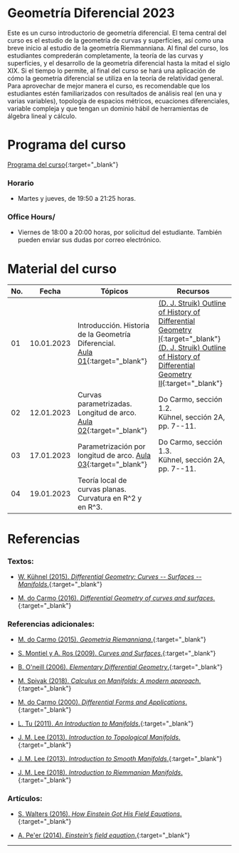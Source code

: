 # Geometría Diferencial 2023

Este es un curso introductorio de geometría diferencial. El tema central del curso es el estudio de la geometría de curvas y superfícies, así como una breve inicio al estudio de la geometría Riemmanniana. Al final del curso, los estudiantes comprederán completamente, la teoría de las curvas y superfícies, y el desarrollo de la geometría diferencial hasta la mitad el siglo XIX. Si el tiempo lo permite, al final del curso se hará una aplicación de cómo la geometría diferencial se utiliza en la teoría de relatividad general. Para aprovechar de mejor manera el curso, es recomendable que los estudiantes estén familiarizados con resultados de análisis real (en una y varias variables), topología de espacios métricos, ecuaciones diferenciales, variable compleja y que tengan un dominio hábil de herramientas de álgebra lineal y cálculo.

# Programa del curso
<div id='id-programa'/>

[Programa del curso](programa/Programa-gd2023.pdf){:target="_blank"}

### Horario
<div id='id-horario'/>

* Martes y jueves, de 19:50 a 21:25 horas.

### Office Hours/
<div id='id-office'/>

* Viernes de 18:00 a 20:00 horas, por solicitud del estudiante. También pueden enviar sus dudas por correo electrónico.


# Material del curso
<div id='id-material'/>

  **No.**  | **Fecha**    | **Tópicos**                                                                    | **Recursos**
  -------- | ------------ | ------------------------------------------------------------------------------ |  -------------------------------------
  01       | 10.01.2023   | Introducción. Historia de la Geometría Diferencial. <br/> [Aula 01](aulas/Aula01.pdf){:target="_blank"} | [(D. J. Struik) Outline of History of Differential Geometry I](lectures/struik1933_I.pdf){:target="_blank"} <br/> [(D. J. Struik) Outline of History of Differential Geometry II](lectures/struik1933_II.pdf){:target="_blank"}
  02       | 12.01.2023   | Curvas parametrizadas. Longitud de arco. <br/> [Aula 02](aulas/Aula02.pdf){:target="_blank"} | Do Carmo, sección 1.2. <br/> Kühnel, sección 2A, pp. 7--11.
  03       | 17.01.2023   | Parametrización por longitud de arco. [Aula 03](aulas/Aula03.pdf){:target="_blank"} | Do Carmo, sección 1.3. <br/> Kühnel, sección 2A, pp. 7--11.
  04       | 19.01.2023   | Teoría local de curvas planas. Curvatura en R^2 y en R^3.  |
  
  
# Referencias
<div id='id-ref'/>

### Textos:

* [W. Kühnel (2015). *Differential Geometry: Curves -- Surfaces -- Manifolds*.](http://library.lol/main/53E1F3479CBDF2FB78ADDD478E32BB89){:target="_blank"}

* [M. do Carmo (2016). *Differential Geometry of curves and surfaces*.](http://library.lol/main/31E323C7F16E529A2B0B9355A2FE3E31){:target="_blank"}

### Referencias adicionales:

* [M. do Carmo (2015). *Geometria Riemanniana*.](http://library.lol/main/5AF1D617DE1FD78BFCC893F386EF19D7){:target="_blank"}

* [S. Montiel y A. Ros (2009). *Curves and Surfaces*.](http://library.lol/main/0A4400CD07A838BD0667C39248A378CF){:target="_blank"}

* [B. O'neill (2006). *Elementary Differential Geometry*.](http://library.lol/main/28060EF7E136181D96ED01F7A5A05E5D){:target="_blank"}

* [M. Spivak (2018). *Calculus on Manifolds: A modern approach*.](http://library.lol/main/EA5FD5AEB32C27C227649EB88448DAC1){:target="_blank"}

* [M. do Carmo (2000). *Differential Forms and Applications*.](http://library.lol/main/CE7E2584D231805DB923859930650BCF){:target="_blank"}

* [L. Tu (2011). *An Introduction to Manifolds*.](http://library.lol/main/67E1DE09798BBB7A9EC6CB30F67FA582){:target="_blank"}

* [J. M. Lee (2013). *Introduction to Topological Manifolds*.](http://library.lol/main/E1C4A1720315F49A2BA40F5C9C959430){:target="_blank"}

* [J. M. Lee (2013). *Introduction to Smooth Manifolds*.](http://library.lol/main/00D8D81EDF732351D00BF90D16231216){:target="_blank"}

* [J. M. Lee (2018). *Introduction to Riemmanian Manifolds*.](http://library.lol/main/FDE4E270BF68DEA8EC92CCD1D739FBED){:target="_blank"}

### Artículos:

* [S. Walters (2016). *How Einstein Got His Field Equations*.](https://arxiv.org/pdf/1608.05752.pdf){:target="_blank"}

* [A. Pe'er (2014). *Einstein’s field equation*.](http://www.physics.ucc.ie/apeer/PY4112/Einstein.pdf){:target="_blank"}

---
